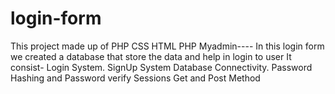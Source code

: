 # login-form
This project made up of PHP CSS HTML PHP Myadmin----
In this login form we created a database that store the data and help in login to user
It consist-
Login System.
SignUp System
Database Connectivity.
Password Hashing and Password verify
Sessions
Get and Post Method
